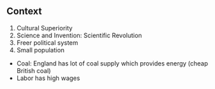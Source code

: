 
## Context

1. Cultural Superiority
2. Science and Invention: Scientific Revolution
3. Freer political system
4. Small population

- Coal: England has lot of coal supply which provides energy (cheap British coal)
- Labor has high wages
<!--stackedit_data:
eyJoaXN0b3J5IjpbMTY5NzA2NDgzOSw3MzA5OTgxMTZdfQ==
-->